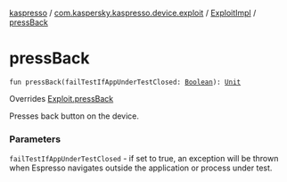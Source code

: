 [kaspresso](../../index.md) / [com.kaspersky.kaspresso.device.exploit](../index.md) / [ExploitImpl](index.md) / [pressBack](./press-back.md)

# pressBack

`fun pressBack(failTestIfAppUnderTestClosed: `[`Boolean`](https://kotlinlang.org/api/latest/jvm/stdlib/kotlin/-boolean/index.html)`): `[`Unit`](https://kotlinlang.org/api/latest/jvm/stdlib/kotlin/-unit/index.html)

Overrides [Exploit.pressBack](../-exploit/press-back.md)

Presses back button on the device.

### Parameters

`failTestIfAppUnderTestClosed` - if set to true, an exception will be thrown when Espresso navigates
outside the application or process under test.